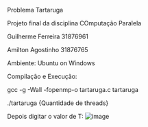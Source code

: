 Problema Tartaruga

Projeto final da disciplina COmputação Paralela

Guilherme Ferreira 31876961

Amilton Agostinho 31876765

Ambiente: Ubuntu on Windows

Compilação e Execução:

gcc -g -Wall -fopenmp-o  tartaruga.c tartaruga

./tartaruga {Quantidade de threads}

Depois digitar o valor de T:
![image](https://user-images.githubusercontent.com/48036612/171701755-2a2b5a72-f7e1-42c8-9a71-71fa705e49db.png)


